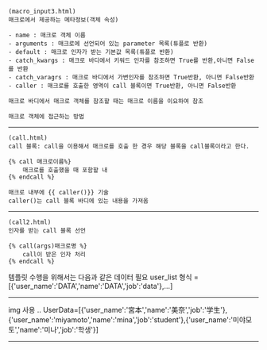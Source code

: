     (macro_input3.html)
    매크로에서 제공하는 메타정보(객체 속성)

    - name : 매크로 객체 이름
    - arguments : 매크로에 선언되어 있는 parameter 목록(튜플로 반환)
    - default : 매크로 인자가 받는 기본값 목록(튜플로 반환)
    - catch_kwargs : 매크로 바디에서 키워드 인자를 참조하면 True를 반환,아니면 False를 반환
    - catch_varagrs : 매크로 바디에서 가변인자를 참조하면 True반환, 아니면 False반환
    - caller : 매크로를 호출한 영역이 call 블록이면 True반환, 아니면 False반환

    매크로 바디에서 매크로 객체를 참조할 때는 매크로 이름을 이요하여 참조

    매크로 객체에 접근하는 방법

------------------------------------------------------------------------------------

    (call.html)
    call 블록: call을 이용해서 매크로를 호출 한 경우 해당 블록을 call블록이라고 한다.

    {% call 매크로이름%}
        매크로를 호출했을 때 포함할 내
    {% endcall %}

    매크로 내부에 {{ caller()}} 기술
    caller()는 call 블록 바디에 있는 내용을 가져옴


------------------------------------------------------------------------------------

    (call2.html)
    인자를 받는 call 블록 선언

    {% call(args)매크로명 %}
        call이 받은 인자 처리
    {% endcall %}



템플릿 수행을 위해서는 다음과 같은 데이터 필요
    user_list 형식 = [{'user_name':'DATA','name':'DATA','job':'data'},...]
    
------------------------------------------------------------------------------------
img 사용 .. UserData=[{'user_name':'宮本','name':'美奈','job':'学生'},{'user_name':'miyamoto','name':'mina','job':'student'},{'user_name':'미야모토','name':'미나','job':'학생'}]

------------------------------------------------------------------------------------
